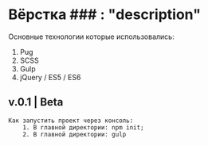# Вёрстка ### : "description"


Основные технологии которые использовались:
1. Pug
2. SCSS
3. Gulp
4. jQuery / ES5 / ES6


## v.0.1 | Beta

    Как запустить проект через консоль: 
        1. В главной директории: npm init;
        2. В главной директории: gulp